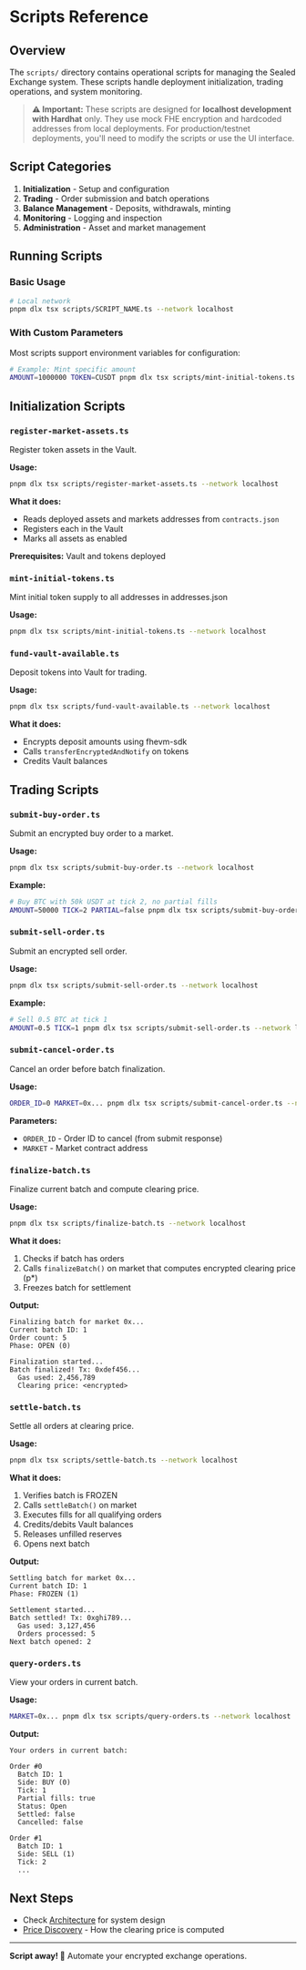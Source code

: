 # Scripts Reference

## Overview

The `scripts/` directory contains operational scripts for managing the Sealed Exchange system. These scripts handle deployment initialization, trading operations, and system monitoring.

> **⚠️ Important:** These scripts are designed for **localhost development with Hardhat** only. They use mock FHE encryption and hardcoded addresses from local deployments. For production/testnet deployments, you'll need to modify the scripts or use the UI interface.

## Script Categories

1. **Initialization** - Setup and configuration
2. **Trading** - Order submission and batch operations
3. **Balance Management** - Deposits, withdrawals, minting
4. **Monitoring** - Logging and inspection
5. **Administration** - Asset and market management

## Running Scripts

### Basic Usage

```bash
# Local network 
pnpm dlx tsx scripts/SCRIPT_NAME.ts --network localhost
```

### With Custom Parameters

Most scripts support environment variables for configuration:

```bash
# Example: Mint specific amount
AMOUNT=1000000 TOKEN=CUSDT pnpm dlx tsx scripts/mint-initial-tokens.ts --network localhost
```

## Initialization Scripts

### `register-market-assets.ts`

Register token assets in the Vault.

**Usage:**
```bash
pnpm dlx tsx scripts/register-market-assets.ts --network localhost
```

**What it does:**
- Reads deployed assets and markets addresses from `contracts.json`
- Registers each in the Vault
- Marks all assets as enabled

**Prerequisites:** Vault and tokens deployed

### `mint-initial-tokens.ts`

Mint initial token supply to all addresses in addresses.json

**Usage:**
```bash
pnpm dlx tsx scripts/mint-initial-tokens.ts --network localhost
```

### `fund-vault-available.ts`

Deposit tokens into Vault for trading.

**Usage:**
```bash
pnpm dlx tsx scripts/fund-vault-available.ts --network localhost
```

**What it does:**
- Encrypts deposit amounts using fhevm-sdk
- Calls `transferEncryptedAndNotify` on tokens
- Credits Vault balances

## Trading Scripts

### `submit-buy-order.ts`

Submit an encrypted buy order to a market.

**Usage:**
```bash
pnpm dlx tsx scripts/submit-buy-order.ts --network localhost
```

**Example:**
```bash
# Buy BTC with 50k USDT at tick 2, no partial fills
AMOUNT=50000 TICK=2 PARTIAL=false pnpm dlx tsx scripts/submit-buy-order.ts --network localhost
```

### `submit-sell-order.ts`

Submit an encrypted sell order.

**Usage:**
```bash
pnpm dlx tsx scripts/submit-sell-order.ts --network localhost
```

**Example:**
```bash
# Sell 0.5 BTC at tick 1
AMOUNT=0.5 TICK=1 pnpm dlx tsx scripts/submit-sell-order.ts --network localhost
```

### `submit-cancel-order.ts`

Cancel an order before batch finalization.

**Usage:**
```bash
ORDER_ID=0 MARKET=0x... pnpm dlx tsx scripts/submit-cancel-order.ts --network localhost
```

**Parameters:**
- `ORDER_ID` - Order ID to cancel (from submit response)
- `MARKET` - Market contract address

### `finalize-batch.ts`

Finalize current batch and compute clearing price.

**Usage:**
```bash
pnpm dlx tsx scripts/finalize-batch.ts --network localhost
```

**What it does:**
1. Checks if batch has orders
2. Calls `finalizeBatch()` on market that computes encrypted clearing price (p*)
3. Freezes batch for settlement

**Output:**
```
Finalizing batch for market 0x...
Current batch ID: 1
Order count: 5
Phase: OPEN (0)

Finalization started...
Batch finalized! Tx: 0xdef456...
  Gas used: 2,456,789
  Clearing price: <encrypted>
```

### `settle-batch.ts`

Settle all orders at clearing price.

**Usage:**
```bash
pnpm dlx tsx scripts/settle-batch.ts --network localhost
```

**What it does:**
1. Verifies batch is FROZEN
2. Calls `settleBatch()` on market
3. Executes fills for all qualifying orders
4. Credits/debits Vault balances
5. Releases unfilled reserves
6. Opens next batch

**Output:**
```
Settling batch for market 0x...
Current batch ID: 1
Phase: FROZEN (1)

Settlement started...
Batch settled! Tx: 0xghi789...
  Gas used: 3,127,456
  Orders processed: 5
Next batch opened: 2
```

### `query-orders.ts`

View your orders in current batch.

**Usage:**
```bash
MARKET=0x... pnpm dlx tsx scripts/query-orders.ts --network localhost
```

**Output:**
```
Your orders in current batch:

Order #0
  Batch ID: 1
  Side: BUY (0)
  Tick: 1
  Partial fills: true
  Status: Open
  Settled: false
  Cancelled: false

Order #1
  Batch ID: 1
  Side: SELL (1)
  Tick: 2
  ...
```

## Next Steps

- Check [Architecture](./ARCHITECTURE.md) for system design
- [Price Discovery](./PRICE_DISCOVERY.md) - How the clearing price is computed


---

**Script away! 📜** Automate your encrypted exchange operations.
